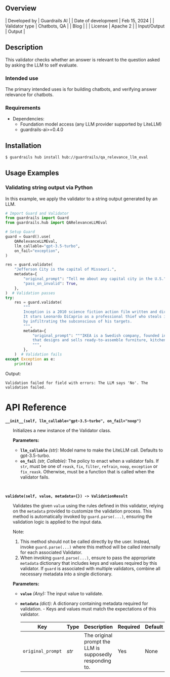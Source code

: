 ## Overview

| Developed by | Guardrails AI |
| Date of development | Feb 15, 2024 |
| Validator type | Chatbots, QA |
| Blog |  |
| License | Apache 2 |
| Input/Output | Output |

## Description

This validator checks whether an answer is relevant to the question asked by asking the LLM to self evaluate.

### Intended use

The primary intended uses is for building chatbots, and verifying answer relevance for chatbots.

### Requirements

* Dependencies: 
    - Foundation model access (any LLM provider supported by LiteLLM)
    - guardrails-ai>=0.4.0

## Installation

```bash
$ guardrails hub install hub://guardrails/qa_relevance_llm_eval
```

## Usage Examples

### Validating string output via Python

In this example, we apply the validator to a string output generated by an LLM.

```python
# Import Guard and Validator
from guardrails import Guard
from guardrails.hub import QARelevanceLLMEval

# Setup Guard
guard = Guard().use(
    QARelevanceLLMEval,
    llm_callable="gpt-3.5-turbo",
    on_fail="exception",
)

res = guard.validate(
    "Jefferson City is the capital of Missouri.",
    metadata={
        "original_prompt": "Tell me about any capital city in the U.S.",
        "pass_on_invalid": True,
    },
)  # Validation passes
try:
    res = guard.validate(
        """
        Inception is a 2010 science fiction action film written and directed by Christopher Nolan. 
        It stars Leonardo DiCaprio as a professional thief who steals information 
        by infiltrating the subconscious of his targets.
        """,
        metadata={
            "original_prompt": """IKEA is a Swedish company, founded in 1943 by Ingvar Kamprad, 
            that designs and sells ready-to-assemble furniture, kitchen appliances and home accessories.
            """,
        },
    )  # Validation fails
except Exception as e:
    print(e)
```
Output:
```console
Validation failed for field with errors: The LLM says 'No'. The validation failed.
```

# API Reference

**`__init__(self, llm_callable="gpt-3.5-turbo", on_fail="noop")`**
<ul>

Initializes a new instance of the Validator class.

**Parameters:**

- **`llm_callable`** _(str):_ Model name to make the LiteLLM call. Defaults to gpt-3.5-turbo.
- **`on_fail`** *(str, Callable):* The policy to enact when a validator fails. If `str`, must be one of `reask`, `fix`, `filter`, `refrain`, `noop`, `exception` or `fix_reask`. Otherwise, must be a function that is called when the validator fails.

</ul>

<br>

**`validate(self, value, metadata={}) -> ValidationResult`**

<ul>

Validates the given `value` using the rules defined in this validator, relying on the `metadata` provided to customize the validation process. This method is automatically invoked by `guard.parse(...)`, ensuring the validation logic is applied to the input data.

Note:

1. This method should not be called directly by the user. Instead, invoke `guard.parse(...)` where this method will be called internally for each associated Validator.
2. When invoking `guard.parse(...)`, ensure to pass the appropriate `metadata` dictionary that includes keys and values required by this validator. If `guard` is associated with multiple validators, combine all necessary metadata into a single dictionary.

**Parameters:**

- **`value`** *(Any):* The input value to validate.
- **`metadata`** *(dict):* A dictionary containing metadata required for validation. - Keys and values must match the expectations of this validator.
    
    
    | Key | Type | Description | Required| Default |
    | --- | --- | --- | --- | --- |
    | `original_prompt` | _str_ | The original prompt the LLM is supposedly responding to. | Yes | None |

</ul>
